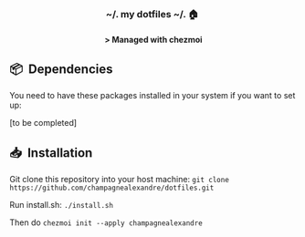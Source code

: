 <div align="center">

### ~/. my dotfiles ~/. :house:&nbsp;

#### \> Managed with chezmoi

</div>

## :package:&nbsp; Dependencies

You need to have these packages installed in your system if you want to set up:

[to be completed]

## :inbox_tray:&nbsp; Installation

Git clone this repository into your host machine:
`git clone https://github.com/champagnealexandre/dotfiles.git`

Run install.sh:
`./install.sh`

Then do `chezmoi init --apply champagnealexandre`

